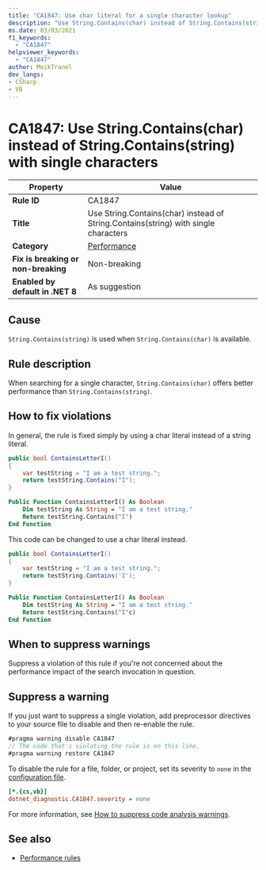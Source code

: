 ```yaml
---
title: "CA1847: Use char literal for a single character lookup"
description: "Use String.Contains(char) instead of String.Contains(string) when searching for a single character"
ms.date: 03/03/2021
f1_keywords:
  - "CA1847"
helpviewer_keywords:
  - "CA1847"
author: MeikTranel
dev_langs:
- CSharp
- VB
---
```


# CA1847: Use String.Contains(char) instead of String.Contains(string) with single characters

| Property                            | Value                                                                               |
|-------------------------------------|-------------------------------------------------------------------------------------|
| **Rule ID**                         | CA1847                                                                              |
| **Title**                           | Use String.Contains(char) instead of String.Contains(string) with single characters |
| **Category**                        | [Performance](performance-warnings.md)                                              |
| **Fix is breaking or non-breaking** | Non-breaking                                                                        |
| **Enabled by default in .NET 8**    | As suggestion                                                                       |

## Cause

`String.Contains(string)` is used when `String.Contains(char)` is available.

## Rule description

When searching for a single character, `String.Contains(char)` offers better performance than `String.Contains(string)`.

## How to fix violations

In general, the rule is fixed simply by using a char literal instead of a string literal.

```csharp
public bool ContainsLetterI()
{
    var testString = "I am a test string.";
    return testString.Contains("I");
}
```

```vb
Public Function ContainsLetterI() As Boolean
    Dim testString As String = "I am a test string."
    Return testString.Contains("I")
End Function
```

This code can be changed to use a char literal instead.

```csharp
public bool ContainsLetterI()
{
    var testString = "I am a test string.";
    return testString.Contains('I');
}
```

```vb
Public Function ContainsLetterI() As Boolean
    Dim testString As String = "I am a test string."
    Return testString.Contains("I"c)
End Function
```

## When to suppress warnings

Suppress a violation of this rule if you're not concerned about the performance impact of the search invocation in question.

## Suppress a warning

If you just want to suppress a single violation, add preprocessor directives to your source file to disable and then re-enable the rule.

```csharp
#pragma warning disable CA1847
// The code that's violating the rule is on this line.
#pragma warning restore CA1847
```

To disable the rule for a file, folder, or project, set its severity to `none` in the [configuration file](../configuration-files.md).

```ini
[*.{cs,vb}]
dotnet_diagnostic.CA1847.severity = none
```

For more information, see [How to suppress code analysis warnings](../suppress-warnings.md).

## See also

- [Performance rules](performance-warnings.md)
